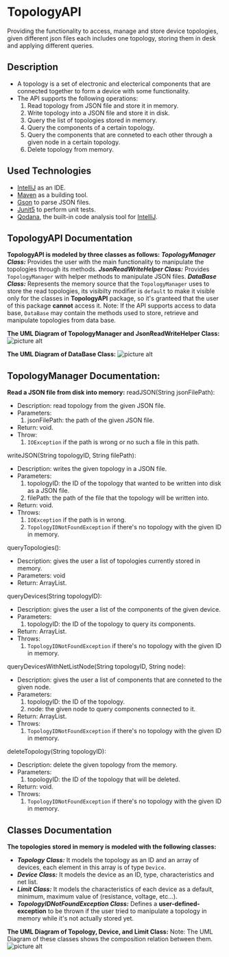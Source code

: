 # TopologyAPI
Providing the functionality to access, manage and store device topologies, given different json files each includes one topology, storing them in desk and applying different queries.

## Description
- A topology is a set of electronic and electerical components that are connected together to form a device with some functionality.
- The API supports the following operations:
    1. Read topology from JSON file and store it in memory.
    2. Write topology into a JSON file and store it in disk.
    3. Query the list of topologies stored in memory.
    4. Query the components of a certain topology.
    5. Query the components that are conneted to each other through a given node in a certain topology.
    6. Delete topology from memory.

## Used Technologies
- [IntelliJ](https://www.jetbrains.com/idea/) as an IDE.
- [Maven](https://maven.apache.org/) as a building tool.
- [Gson](https://sites.google.com/site/gson/gson-user-guide) to parse JSON files.
- [Junit5](https://junit.org/junit5/) to perform unit tests.
- [Qodana](https://www.jetbrains.com/qodana/), the built-in code analysis tool for [IntelliJ](https://www.jetbrains.com/idea/).


## TopologyAPI Documentation
**TopologyAPI is modeled by three classes as follows:**
***TopologyManager Class:*** Provides the user with the main functionality to manipulate the topologies through its methods.
***JsonReadWriteHelper Class:*** Provides `TopologyManager` with helper methods to manipulate JSON files.
***DataBase Class:*** Represents the memory source that the `TopologyManager` uses to store the read topologies, its visibilty modifier is `default` to make it visible only for the classes in **TopologyAPI** package, so it's granteed that the user of this package **cannot** access it.
Note: If the API supports access to data base, `DataBase` may contain the methods used to store, retrieve and manipulate topologies from data base.

**The UML Diagram of TopologyManager and JsonReadWriteHelper Class:**
![picture alt](https://raw.githubusercontent.com/Eslam-Walid/TopologyAPI/master/umls/TopologyManager.png "TopologyManagerUML")

**The UML Diagram of DataBase Class:**
![picture alt](https://raw.githubusercontent.com/Eslam-Walid/TopologyAPI/master/umls/DataBase.png "DataBaseUML")

## TopologyManager Documentation:
**Read a JSON file from disk into memory:**
readJSON(String jsonFilePath):
- Description: read topology from the given JSON file.
- Parameters:
    1. jsonFilePath: the path of the given JSON file.
- Return: void.
- Throw: 
    1. `IOException` if the path is wrong or no such a file in this path.

writeJSON(String topologyID, String filePath):
- Description: writes the given topology in a JSON file.
- Parameters: 
    1. topologyID: the ID of the topology that wanted to be written into disk as a JSON file.
    2. filePath: the path of the file that the topology will be written into.
- Return: void.
- Throws:
    1. `IOException` if the path is in wrong.
    2. `TopologyIDNotFoundException` if there's no topology with the given ID in memory.

queryTopologies():
- Description: gives the user a list of topologies currently stored in memory.
- Parameters: void
- Return: ArrayList<Topology>.

queryDevices(String topologyID):
- Description: gives the user a list of the components of the given device.
- Parameters: 
    1. topologyID: the ID of the topology to query its components.
- Return: ArrayList<Device>.
- Throws:
    1. `TopologyIDNotFoundException` if there's no topology with the given ID in memory.

queryDevicesWithNetListNode(String topologyID, String node):
- Description: gives the user a list of components that are conneted to the given node.
- Parameters: 
    1. topologyID: the ID of the topology.
    2. node: the given node to query components connected to it.
- Return: ArrayList<Device>.
- Throws:
    1. `TopologyIDNotFoundException` if there's no topology with the given ID in memory.

deleteTopology(String topologyID):
- Description: delete the given topology from the memory.
- Parameters: 
    1. topologyID: the ID of the topology that will be deleted.
- Return: void.
- Throws:
    1. `TopologyIDNotFoundException` if there's no topology with the given ID in memory.


## Classes Documentation
**The topologies stored in memory is modeled with the following classes:**
- ***Topology Class:*** It models the topology as an ID and an array of devices, each element in this array is of type `Device`.
- ***Device Class:*** It models the device as an ID, type, characteristics and net list.
- ***Limit Class:*** It models the characteristics of each device as a default, minimum, maximum value of (resistance, voltage, etc...).
- ***TopologyIDNotFoundException Class:*** Defines a **user-defined-exception** to be thrown if the user tried to manipulate a topology in memory while it's not actually stored yet.  

**The UML Diagram of Topology, Device, and Limit Class:**
Note: The UML Diagram of these classes shows the composition relation between them.
![picture alt](https://raw.githubusercontent.com/Eslam-Walid/TopologyAPI/master/umls/Topology.png "TopolgoUML")